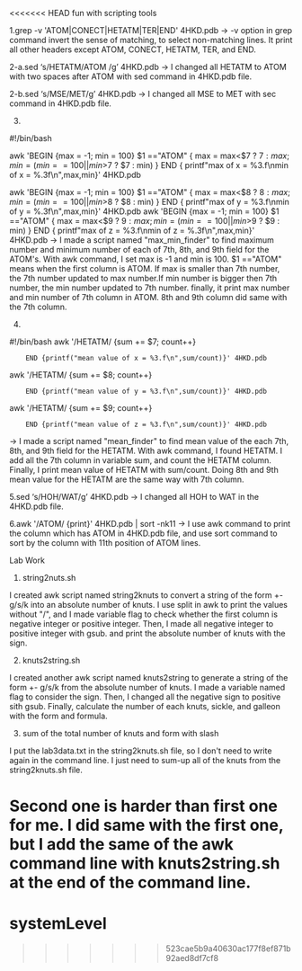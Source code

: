 <<<<<<< HEAD
fun with scripting tools

1.grep -v 'ATOM\|CONECT\|HETATM\|TER\|END' 4HKD.pdb
-> -v option in grep command invert the sense of matching, to select non-matching lines.
   It print all other headers except ATOM, CONECT, HETATM, TER, and END.

2-a.sed ‘s/HETATM/ATOM  /g’ 4HKD.pdb
-> I changed all HETATM to ATOM with two spaces after ATOM with sed command in 4HKD.pdb file.

2-b.sed ‘s/MSE/MET/g’ 4HKD.pdb
-> I changed all MSE to MET with sec command in 4HKD.pdb file.

3.

#!/bin/bash

awk 'BEGIN {max = -1; min = 100}
        $1 =="ATOM" {
                max = max<$7 ? $7:max;
                min= (min==100||min>$7 ? $7 : min)
        }
         END { printf"max of x = %3.f\nmin of x = %.3f\n",max,min}' 4HKD.pdb

awk 'BEGIN {max = -1; min = 100}
        $1 =="ATOM" {
                max = max<$8 ? $8:max;
                min= (min==100||min>$8 ? $8 : min)
        }
         END { printf"max of y = %3.f\nmin of y = %.3f\n",max,min}' 4HKD.pdb
awk 'BEGIN {max = -1; min = 100}
        $1 =="ATOM" {
                max = max<$9 ? $9:max;
                min= (min==100||min>$9 ? $9 : min)
        }
         END { printf"max of z = %3.f\nmin of z = %.3f\n",max,min}' 4HKD.pdb
-> I made a script named "max_min_finder" to find maximum number and minimum number of each of 7th, 8th, and 9th field for the ATOM's. With awk command, I set max is -1 and min is 100. $1 =="ATOM" means when the first column is ATOM. If max is smaller than 7th number, the 7th number updated to max number.If min number is bigger then 7th number, the min number updated to 7th number. finally, it print max number and min number of 7th column in ATOM. 8th and 9th column did same with the 7th column.

 
4. 

#!/bin/bash
awk '/HETATM/ {sum += $7; count++}

        END {printf("mean value of x = %3.f\n",sum/count)}' 4HKD.pdb

awk '/HETATM/ {sum += $8; count++}

        END {printf("mean value of y = %3.f\n",sum/count)}' 4HKD.pdb

awk '/HETATM/ {sum += $9; count++}

        END {printf("mean value of z = %3.f\n",sum/count)}' 4HKD.pdb
->   I made a script named "mean_finder" to find mean value of the each 7th, 8th, and 9th field for the HETATM. With awk command, I found HETATM. I add all the 7th column in variable sum, and count the HETATM column. Finally, I print mean value of HETATM with sum/count. Doing 8th and 9th mean value for the HETATM are the same way with 7th column.

5.sed ‘s/HOH/WAT/g’ 4HKD.pdb
-> I changed all HOH to WAT in the 4HKD.pdb file.

6.awk '/ATOM/ {print}' 4HKD.pdb | sort -nk11
-> I use awk command to print the column which has ATOM in 4HKD.pdb file, and use sort command to sort by the column with 11th position of ATOM lines.

Lab Work

1. string2nuts.sh
 
I created awk script named string2knuts to convert a string of the form +- g/s/k into an absolute number of knuts.
I use split in awk to print the values without "/", and I made variable flag to check whether the first column is negative integer or positive integer. Then, I made all negative integer to positive integer with gsub. and print the absolute number of knuts with the sign.

2. knuts2string.sh

I created another awk script named knuts2string to generate a string of the form +- g/s/k from the absolute number of knuts. I made a variable named flag to consider the sign. Then, I changed all the negative sign to positive sith gsub. Finally, calculate the number of each knuts, sickle, and galleon with the form and formula.

3. sum of the total number of knuts and form with slash

I put the lab3data.txt in the string2knuts.sh file, so I don't need to write again in the command line. I just need to sum-up all of the knuts from the string2knuts.sh file.

Second one is harder than first one for me. I did same with the first one, but I add the same of the awk command line with knuts2string.sh at the end of the command line.
=======
# systemLevel
>>>>>>> 523cae5b9a40630ac177f8ef871b92aed8df7cf8
